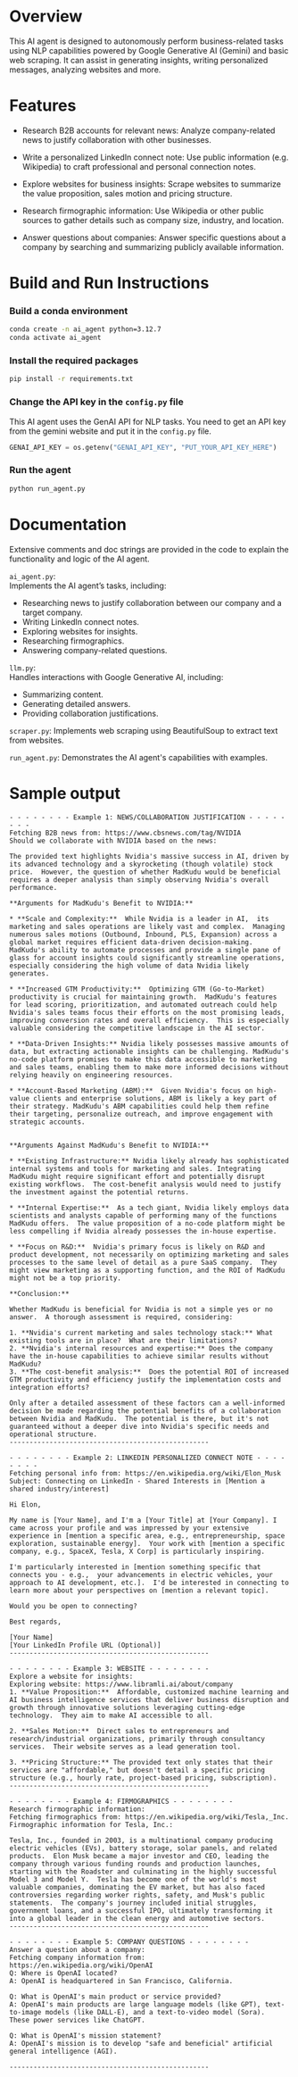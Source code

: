 # Overview
This AI agent is designed to autonomously perform business-related tasks using NLP capabilities powered by Google Generative AI (Gemini) and basic web scraping. It can assist in generating insights, writing personalized messages, analyzing websites and more.

# Features

* Research B2B accounts for relevant news:
Analyze company-related news to justify collaboration with other businesses.

* Write a personalized LinkedIn connect note:
Use public information (e.g. Wikipedia) to craft professional and personal connection notes.

* Explore websites for business insights:
Scrape websites to summarize the value proposition, sales motion and pricing structure.

* Research firmographic information:
Use Wikipedia or other public sources to gather details such as company size, industry, and location.

* Answer questions about companies:
Answer specific questions about a company by searching and summarizing publicly available information.

# Build and Run Instructions
### Build a conda environment
```bash
conda create -n ai_agent python=3.12.7
conda activate ai_agent
```
### Install the required packages
```bash
pip install -r requirements.txt
```
### Change the API key in the `config.py` file
This AI agent uses the GenAI API for NLP tasks. You need to get an API key from the gemini website and put it in the `config.py` file.
```python
GENAI_API_KEY = os.getenv("GENAI_API_KEY", "PUT_YOUR_API_KEY_HERE")
```

### Run the agent
```bash
python run_agent.py
```

# Documentation
Extensive comments and doc strings are provided in the code to explain the functionality and logic of the AI agent.

`ai_agent.py`:\
Implements the AI agent’s tasks, including:

* Researching news to justify collaboration between our company and a target company.
* Writing LinkedIn connect notes.
* Exploring websites for insights.
* Researching firmographics.
* Answering company-related questions.

`llm.py`:\
Handles interactions with Google Generative AI, including:
* Summarizing content.
* Generating detailed answers.
* Providing collaboration justifications.

`scraper.py`:
Implements web scraping using BeautifulSoup to extract text from websites.

`run_agent.py`:
Demonstrates the AI agent's capabilities with examples.

# Sample output
```text
- - - - - - - - Example 1: NEWS/COLLABORATION JUSTIFICATION - - - - - - - - 
Fetching B2B news from: https://www.cbsnews.com/tag/NVIDIA
Should we collaborate with NVIDIA based on the news:

The provided text highlights Nvidia's massive success in AI, driven by its advanced technology and a skyrocketing (though volatile) stock price.  However, the question of whether MadKudu would be beneficial requires a deeper analysis than simply observing Nvidia's overall performance.

**Arguments for MadKudu's Benefit to NVIDIA:**

* **Scale and Complexity:**  While Nvidia is a leader in AI,  its marketing and sales operations are likely vast and complex.  Managing numerous sales motions (Outbound, Inbound, PLS, Expansion) across a global market requires efficient data-driven decision-making.  MadKudu's ability to automate processes and provide a single pane of glass for account insights could significantly streamline operations, especially considering the high volume of data Nvidia likely generates.

* **Increased GTM Productivity:**  Optimizing GTM (Go-to-Market) productivity is crucial for maintaining growth.  MadKudu's features for lead scoring, prioritization, and automated outreach could help Nvidia's sales teams focus their efforts on the most promising leads, improving conversion rates and overall efficiency.  This is especially valuable considering the competitive landscape in the AI sector.

* **Data-Driven Insights:** Nvidia likely possesses massive amounts of data, but extracting actionable insights can be challenging. MadKudu's no-code platform promises to make this data accessible to marketing and sales teams, enabling them to make more informed decisions without relying heavily on engineering resources.

* **Account-Based Marketing (ABM):**  Given Nvidia's focus on high-value clients and enterprise solutions, ABM is likely a key part of their strategy. MadKudu's ABM capabilities could help them refine their targeting, personalize outreach, and improve engagement with strategic accounts.


**Arguments Against MadKudu's Benefit to NVIDIA:**

* **Existing Infrastructure:** Nvidia likely already has sophisticated internal systems and tools for marketing and sales. Integrating MadKudu might require significant effort and potentially disrupt existing workflows.  The cost-benefit analysis would need to justify the investment against the potential returns.

* **Internal Expertise:**  As a tech giant, Nvidia likely employs data scientists and analysts capable of performing many of the functions MadKudu offers.  The value proposition of a no-code platform might be less compelling if Nvidia already possesses the in-house expertise.

* **Focus on R&D:**  Nvidia's primary focus is likely on R&D and product development, not necessarily on optimizing marketing and sales processes to the same level of detail as a pure SaaS company.  They might view marketing as a supporting function, and the ROI of MadKudu might not be a top priority.

**Conclusion:**

Whether MadKudu is beneficial for Nvidia is not a simple yes or no answer.  A thorough assessment is required, considering:

1. **Nvidia's current marketing and sales technology stack:** What existing tools are in place?  What are their limitations?
2. **Nvidia's internal resources and expertise:** Does the company have the in-house capabilities to achieve similar results without MadKudu?
3. **The cost-benefit analysis:**  Does the potential ROI of increased GTM productivity and efficiency justify the implementation costs and integration efforts?

Only after a detailed assessment of these factors can a well-informed decision be made regarding the potential benefits of a collaboration between Nvidia and MadKudu.  The potential is there, but it's not guaranteed without a deeper dive into Nvidia's specific needs and operational structure.
-------------------------------------------------- 

- - - - - - - - Example 2: LINKEDIN PERSONALIZED CONNECT NOTE - - - - - - - - 
Fetching personal info from: https://en.wikipedia.org/wiki/Elon_Musk
Subject: Connecting on LinkedIn - Shared Interests in [Mention a shared industry/interest]

Hi Elon,

My name is [Your Name], and I'm a [Your Title] at [Your Company]. I came across your profile and was impressed by your extensive experience in [mention a specific area, e.g., entrepreneurship, space exploration, sustainable energy].  Your work with [mention a specific company, e.g., SpaceX, Tesla, X Corp] is particularly inspiring.

I'm particularly interested in [mention something specific that connects you - e.g.,  your advancements in electric vehicles, your approach to AI development, etc.].  I'd be interested in connecting to learn more about your perspectives on [mention a relevant topic].

Would you be open to connecting?

Best regards,

[Your Name]
[Your LinkedIn Profile URL (Optional)]
-------------------------------------------------- 

- - - - - - - - Example 3: WEBSITE - - - - - - - - 
Explore a website for insights:
Exploring website: https://www.libramli.ai/about/company
1. **Value Proposition:**  Affordable, customized machine learning and AI business intelligence services that deliver business disruption and growth through innovative solutions leveraging cutting-edge technology.  They aim to make AI accessible to all.

2. **Sales Motion:**  Direct sales to entrepreneurs and research/industrial organizations, primarily through consultancy services.  Their website serves as a lead generation tool.

3. **Pricing Structure:** The provided text only states that their services are "affordable," but doesn't detail a specific pricing structure (e.g., hourly rate, project-based pricing, subscription).
-------------------------------------------------- 

- - - - - - - - Example 4: FIRMOGRAPHICS - - - - - - - - 
Research firmographic information:
Fetching firmographics from: https://en.wikipedia.org/wiki/Tesla,_Inc.
Firmographic information for Tesla, Inc.:

Tesla, Inc., founded in 2003, is a multinational company producing electric vehicles (EVs), battery storage, solar panels, and related products.  Elon Musk became a major investor and CEO, leading the company through various funding rounds and production launches, starting with the Roadster and culminating in the highly successful Model 3 and Model Y.  Tesla has become one of the world's most valuable companies, dominating the EV market, but has also faced controversies regarding worker rights, safety, and Musk's public statements.  The company's journey included initial struggles, government loans, and a successful IPO, ultimately transforming it into a global leader in the clean energy and automotive sectors.
-------------------------------------------------- 

- - - - - - - - Example 5: COMPANY QUESTIONS - - - - - - - - 
Answer a question about a company:
Fetching company information from: https://en.wikipedia.org/wiki/OpenAI
Q: Where is OpenAI located?
A: OpenAI is headquartered in San Francisco, California.

Q: What is OpenAI's main product or service provided?
A: OpenAI's main products are large language models (like GPT), text-to-image models (like DALL-E), and a text-to-video model (Sora).  These power services like ChatGPT.

Q: What is OpenAI's mission statement?
A: OpenAI's mission is to develop "safe and beneficial" artificial general intelligence (AGI).

-------------------------------------------------- 
```
